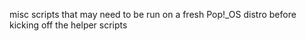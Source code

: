 misc scripts that may need to be run on a fresh Pop!_OS distro before kicking off the helper scripts
